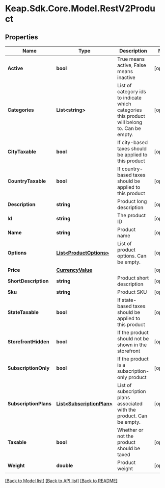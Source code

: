 # Keap.Sdk.Core.Model.RestV2Product

## Properties

Name | Type | Description | Notes
------------ | ------------- | ------------- | -------------
**Active** | **bool** | True means active, False means inactive | [optional] 
**Categories** | **List&lt;string&gt;** | List of category ids to indicate which categories this product will belong to. Can be empty. | [optional] 
**CityTaxable** | **bool** | If city-based taxes should be applied to this product | [optional] 
**CountryTaxable** | **bool** | If country-based taxes should be applied to this product | [optional] 
**Description** | **string** | Product long description | [optional] 
**Id** | **string** | The product ID | [optional] 
**Name** | **string** | Product name | [optional] 
**Options** | [**List&lt;ProductOptions&gt;**](ProductOptions.md) | List of product options. Can be empty. | [optional] 
**Price** | [**CurrencyValue**](CurrencyValue.md) |  | [optional] 
**ShortDescription** | **string** | Product short description | [optional] 
**Sku** | **string** | Product SKU | [optional] 
**StateTaxable** | **bool** | If state-based taxes should be applied to this product | [optional] 
**StorefrontHidden** | **bool** | If the product should not be shown in the storefront | [optional] 
**SubscriptionOnly** | **bool** | If the product is a subscription-only product | [optional] 
**SubscriptionPlans** | [**List&lt;SubscriptionPlan&gt;**](SubscriptionPlan.md) | List of subscription plans associated with the product. Can be empty. | [optional] 
**Taxable** | **bool** | Whether or not the product should be taxed | [optional] 
**Weight** | **double** | Product weight | [optional] 

[[Back to Model list]](../README.md#documentation-for-models) [[Back to API list]](../README.md#documentation-for-api-endpoints) [[Back to README]](../README.md)

